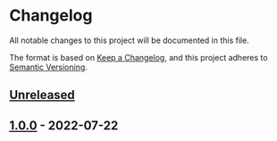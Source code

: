 # Changelog

All notable changes to this project will be documented in this file.

The format is based on [Keep a Changelog](https://keepachangelog.com/en/1.0.0/),
and this project adheres to [Semantic Versioning](https://semver.org/spec/v2.0.0.html).

## [Unreleased]

## [1.0.0] - 2022-07-22

[Unreleased]: https://github.com/patrickhayo/azr-tf-module-vnet/compare/1.0.0...HEAD

[1.0.0]: https://github.com/patrickhayo/azr-tf-module-vnet/compare/baa147eba84f61cd7ea6b4b76f8a4da8616cdc2e...1.0.0
